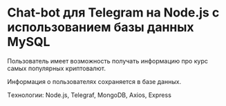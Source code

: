 # Chat-bot для Telegram на Node.js с использованием базы данных MySQL

Пользователь имеет возможность получать информацию про курс самых популярных криптовалют.

Информация о пользователях сохраняется в базе данных.

Тeхнологии: Node.js, Telegraf, MongoDB, Axios, Express
